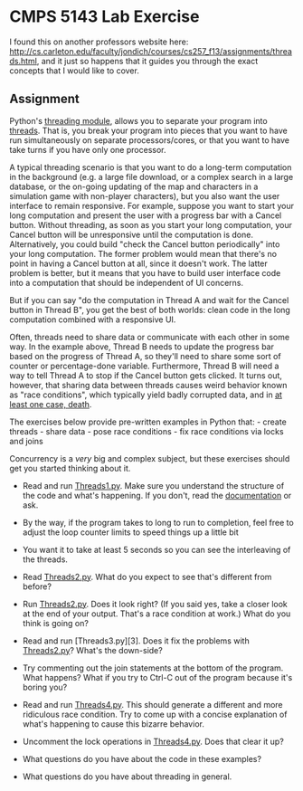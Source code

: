 # CMPS 5143 Lab Exercise

I found this on another professors website here: http://cs.carleton.edu/faculty/jondich/courses/cs257_f13/assignments/threads.html, and it just so happens that it guides you through the exact concepts that I would like to cover. 


## Assignment

Python's [threading module](http://docs.python.org/2/library/threading.html), allows you to separate your program into [threads](http://en.wikipedia.org/wiki/Thread_(computing)). That is, you break your program into pieces that you want to have run simultaneously on separate processors/cores, or that you want to have take turns if you have only one processor.

A typical threading scenario is that you want to do a long-term computation in the background (e.g. a large file download, or a complex search in a large database, or the on-going updating of the map and characters in a simulation game with non-player characters), but you also want the user interface to remain responsive. For example, suppose you want to start your long computation and present the user with a progress bar with a Cancel button. Without threading, as soon as you start your long computation, your Cancel button will be unresponsive until the computation is done. Alternatively, you could build "check the Cancel button periodically" into your long computation. The former problem would mean that there's no point in having a Cancel button at all, since it doesn't work. The latter problem is better, but it means that you have to build user interface code into a computation that should be independent of UI concerns.

But if you can say "do the computation in Thread A and wait for the Cancel button in Thread B", you get the best of both worlds: clean code in the long computation combined with a responsive UI.

Often, threads need to share data or communicate with each other in some way. In the example above, Thread B needs to update the progress bar based on the progress of Thread A, so they'll need to share some sort of counter or percentage-done variable. Furthermore, Thread B will need a way to tell Thread A to stop if the Cancel button gets clicked. It turns out, however, that sharing data between threads causes weird behavior known as "race conditions", which typically yield badly corrupted data, and in [at least one case, death](http://en.wikipedia.org/wiki/Therac-25).

The exercises below provide pre-written examples in Python that:
    - create threads
    - share data
    - pose race conditions
    - fix race conditions via locks and joins

Concurrency is a <em>very</em> big and complex subject, but these exercises should get you started thinking about it.

- Read and run [Threads1.py][1]. Make sure you understand the structure of the code and what's happening. If you don't, read the  <a href="http://docs.python.org/2/library/threading.html">documentation</a> or ask.
    
- By the way, if the program takes to long to run to completion, feel free to adjust the loop counter limits to speed things up a little bit
- You want it to take at least 5 seconds so you can see the interleaving of the threads.
    

- Read [Threads2.py][2]. What do you expect to see that's different from before?

- Run [Threads2.py][2]. Does it look right? (If you said yes, take a closer look at the end of your output. That's a race condition at work.) What do you think is going on?

- Read and run [Threads3.py][3]. Does it fix the problems with [Threads2.py][2]? What's the down-side?

- Try commenting out the join statements at the bottom of the program. What happens? What if you try to Ctrl-C out of the program because it's boring you?

- Read and run [Threads4.py][4]. This should generate a different and more ridiculous race condition. Try to come up with a concise explanation of what's happening to cause this bizarre behavior.

- Uncomment the lock operations in [Threads4.py][4]. Does that clear it up?

- What questions do you have about the code in these examples?

- What questions do you have about threading in general.

[1]: https://github.com/rugbyprof/5143-OperatingSystems/blob/master/Assignments/06-Thread_Intro/threads1.py  "Threads1"
[2]: https://github.com/rugbyprof/5143-OperatingSystems/blob/master/Assignments/06-Thread_Intro/threads2.py  "Threads2"
[2]: https://github.com/rugbyprof/5143-OperatingSystems/blob/master/Assignments/06-Thread_Intro/threads3.py  "Threads3"
[4]: https://github.com/rugbyprof/5143-OperatingSystems/blob/master/Assignments/06-Thread_Intro/threads4.py  "Threads4"
